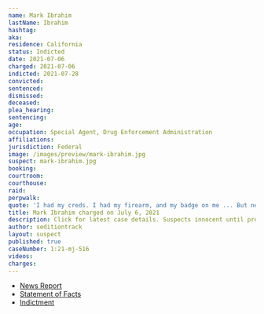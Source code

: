 ```yaml
---
name: Mark Ibrahim
lastName: Ibrahim
hashtag:
aka:
residence: California
status: Indicted
date: 2021-07-06
charged: 2021-07-06
indicted: 2021-07-28
convicted:
sentenced:
dismissed:
deceased:
plea_hearing:
sentencing:
age:
occupation: Special Agent, Drug Enforcement Administration
affiliations:
jurisdiction: Federal
image: /images/preview/mark-ibrahim.jpg
suspect: mark-ibrahim.jpg
booking:
courtroom:
courthouse:
raid:
perpwalk:
quote: 'I had my creds. I had my firearm, and my badge on me ... But never exposed ... Not that I know of.'
title: Mark Ibrahim charged on July 6, 2021
description: Click for latest case details. Suspects innocent until proven guilty.
author: seditiontrack
layout: suspect
published: true
caseNumber: 1:21-mj-516
videos:
charges:
---
```

- [News Report](https://www.cbsnews.com/news/mark-ibrahim-dea-agent-arrested-capitol-riot-gun-badge/)
- [Statement of Facts](https://www.justice.gov/usao-dc/case-multi-defendant/file/1413286/download)
- [Indictment](https://www.justice.gov/usao-dc/case-multi-defendant/file/1422231/download)
